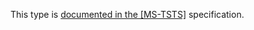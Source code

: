 This type is [documented in the [MS-TSTS]](https://learn.microsoft.com/en-us/openspecs/windows_protocols/ms-tsts/cc15eeb5-f981-48d1-93f6-d4f9bfdb07ca) specification.
